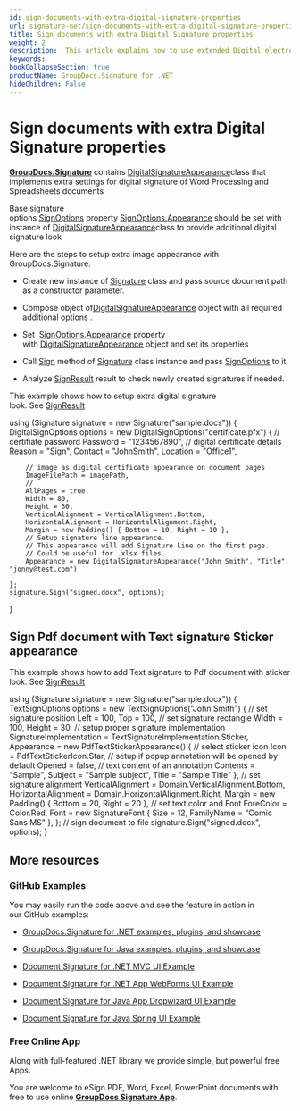 ```yaml
---
id: sign-documents-with-extra-digital-signature-properties
url: signature-net/sign-documents-with-extra-digital-signature-properties
title: Sign documents with extra Digital Signature properties
weight: 2
description:  This article explains how to use extended Digital electronic signatures options and adjustment on document page.
keywords: 
bookCollapseSection: true
productName: GroupDocs.Signature for .NET
hideChildren: False
---
```


# Sign documents with extra Digital Signature properties

[**GroupDocs.Signature**](https://products.groupdocs.com/signature/net) contains [DigitalSignatureAppearance](https://apireference.groupdocs.com/net/signature/groupdocs.signature.options.appearances/digitalsignatureappearance)class that implements extra settings for digital signature of Word Processing and Spreadsheets documents

Base signature options [SignOptions](https://apireference.groupdocs.com/net/signature/groupdocs.signature.options/signoptions) property [SignOptions.Appearance](https://apireference.groupdocs.com/net/signature/groupdocs.signature.options/signoptions/properties/appearance) should be set with instance of [DigitalSignatureAppearance](https://apireference.groupdocs.com/net/signature/groupdocs.signature.options.appearances/digitalsignatureappearance)class to provide additional digital signature look

Here are the steps to setup extra image appearance with GroupDocs.Signature:

*   Create new instance of [Signature](https://apireference.groupdocs.com/net/signature/groupdocs.signature/signature) class and pass source document path as a constructor parameter.
    
*   Compose object of[DigitalSignatureAppearance](https://apireference.groupdocs.com/net/signature/groupdocs.signature.options.appearances/digitalsignatureappearance) object with all required additional options .
    
*   Set  [SignOptions.Appearance](https://apireference.groupdocs.com/net/signature/groupdocs.signature.options/signoptions/properties/appearance) property with [DigitalSignatureAppearance](https://apireference.groupdocs.com/net/signature/groupdocs.signature.options.appearances/digitalsignatureappearance) object and set its properties  
    
*   Call [Sign](https://apireference.groupdocs.com/net/signature/groupdocs.signature/signature/methods/sign) method of [Signature](https://apireference.groupdocs.com/net/signature/groupdocs.signature/signature) class instance and pass [SignOptions](https://apireference.groupdocs.com/net/signature/groupdocs.signature.options/signoptions) to it.  
    
*   Analyze [SignResult](https://apireference.groupdocs.com/net/signature/groupdocs.signature.domain/signresult) result to check newly created signatures if needed.  
      
    

This example shows how to setup extra digital signature look. See [SignResult](https://apireference.groupdocs.com/net/signature/groupdocs.signature.domain/signresult)

using (Signature signature = new Signature("sample.docs"))
{
    DigitalSignOptions options = new DigitalSignOptions("certificate.pfx")
    {
        // certifiate password
        Password = "1234567890",
        // digital certificate details
        Reason = "Sign",
        Contact = "JohnSmith",
        Location = "Office1",

        // image as digital certificate appearance on document pages
        ImageFilePath = imagePath,
        //                    
        AllPages = true,
        Width = 80,
        Height = 60,
        VerticalAlignment = VerticalAlignment.Bottom,
        HorizontalAlignment = HorizontalAlignment.Right,
        Margin = new Padding() { Bottom = 10, Right = 10 },
        // Setup signature line appearance.
        // This appearance will add Signature Line on the first page.
        // Could be useful for .xlsx files.
        Appearance = new DigitalSignatureAppearance("John Smith", "Title", "jonny@test.com")

    };
    signature.Sign("signed.docx", options);
}

## Sign Pdf document with Text signature Sticker appearance

This example shows how to add Text signature to Pdf document with sticker look. See [SignResult](https://apireference.groupdocs.com/net/signature/groupdocs.signature.domain/signresult)

using (Signature signature = new Signature("sample.docx"))
{
    TextSignOptions options = new TextSignOptions("John Smith")
    {
        // set signature position 
        Left = 100,
        Top = 100,
        // set signature rectangle
        Width = 100,
        Height = 30,
        // setup proper signature implementation
        SignatureImplementation = TextSignatureImplementation.Sticker,
        Appearance = new PdfTextStickerAppearance()
        {
            // select sticker icon
            Icon = PdfTextStickerIcon.Star,
            // setup if popup annotation will be opened by default
            Opened = false,
            // text content of an annotation
            Contents = "Sample",
            Subject = "Sample subject",
            Title = "Sample Title"
        },
        // set signature alignment
        VerticalAlignment = Domain.VerticalAlignment.Bottom,
        HorizontalAlignment = Domain.HorizontalAlignment.Right,
        Margin = new Padding() { Bottom = 20, Right = 20 },
        // set text color and Font
        ForeColor = Color.Red,
        Font = new SignatureFont { Size = 12, FamilyName = "Comic Sans MS" },
    };
    // sign document to file
    signature.Sign("signed.docx", options);
}

## More resources

### GitHub Examples 

You may easily run the code above and see the feature in action in our GitHub examples:

*   [GroupDocs.Signature for .NET examples, plugins, and showcase](https://github.com/groupdocs-signature/GroupDocs.Signature-for-.NET)
    
*   [GroupDocs.Signature for Java examples, plugins, and showcase](https://github.com/groupdocs-signature/GroupDocs.Signature-for-Java)
    
*   [Document Signature for .NET MVC UI Example](https://github.com/groupdocs-signature/GroupDocs.Signature-for-.NET-MVC) 
    
*   [Document Signature for .NET App WebForms UI Example](https://github.com/groupdocs-signature/GroupDocs.Signature-for-.NET-WebForms)
    
*   [Document Signature for Java App Dropwizard UI Example](https://github.com/groupdocs-signature/GroupDocs.Signature-for-Java-Dropwizard)
    
*   [Document Signature for Java Spring UI Example](https://github.com/groupdocs-signature/GroupDocs.Signature-for-Java-Spring)
    

### Free Online App 

Along with full-featured .NET library we provide simple, but powerful free Apps.

You are welcome to eSign PDF, Word, Excel, PowerPoint documents with free to use online **[GroupDocs Signature App](https://products.groupdocs.app/signature)**.
